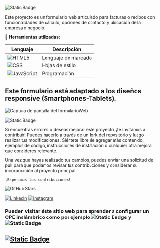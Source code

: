 ![Static Badge](https://img.shields.io/badge/Formulario-WEB-green)

Este proyecto es un formulario web articulado para facturas o recibos con funcionalidades de cálculo, opciones de contacto y ubicación de la empresa o negocio.

**🔧 Herramientas utilizadas:**

| Lenguaje | Descripción            |
|----------|------------------------|
| ![HTML5](https://img.shields.io/badge/HTML5-%23E34F26.svg?logo=html5&logoColor=white)     | Lenguaje de marcado    |
| ![CSS](https://img.shields.io/badge/CSS-%231572B6.svg?logo=css3&logoColor=white)      | Hojas de estilo        |
| ![JavaScript](https://img.shields.io/badge/JavaScript-%23F7DF1E.svg?logo=javascript&logoColor=black)       | Programación           |


## Este formulario está adaptado a los diseños responsive (Smartphones-Tablets).

![Captura de pantalla del formularioWeb](https://user-images.githubusercontent.com/93176365/232712634-e7b3bf45-9458-4740-9653-ea036dca2dd5.png)

![Static Badge](https://img.shields.io/badge/CONTRIBUCIONES-4A9BE2)

Si encuentras errores o deseas mejorar este proyecto, ¡te invitamos a contribuir! Puedes hacerlo a través de un fork del repositorio y luego realizar tus modificaciones. Siéntete libre de agregar más contenido, ejemplos de código, instrucciones de instalación o cualquier otra mejora que consideres relevante.

Una vez que hayas realizado tus cambios, puedes enviar una solicitud de pull para que podamos revisar tus contribuciones y considerar su incorporación al proyecto principal.

`¡Esperamos tus contribuciones!`

![GitHub Stars](https://img.shields.io/github/stars/solidsnk86/formularioWeb.svg?style=social)

[![LinkedIn](https://img.shields.io/badge/-LinkedIn-%230077B5?style=flat-square&logo=linkedin&logoColor=white)](https://www.linkedin.com/in/gabriel-calcagni-659907260) [![Instagram](https://img.shields.io/badge/-Instagram-%23E4405F?style=flat-square&logo=instagram&logoColor=white)](https://www.instagram.com/calcagni_gabriel26/?ishid=ZDdkNTZiNTM%3D) 

### Pueden visitar éste sitio web para aprender a configurar un CPE inalámbrico como por ejemplo ![Static Badge](https://img.shields.io/badge/TP-LINK-green) y ![Static Badge](https://img.shields.io/badge/UBIQUITI-blue)
  
## [![Static Badge](https://img.shields.io/badge/Neo-Tecs-mediumslateblue)](https://neotecs.tech)


